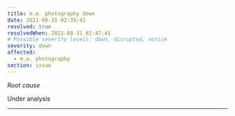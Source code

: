 ```yaml
---
title: m.e. photography down
date: 2021-08-31 02:35:41
resolved: true
resolvedWhen: 2021-08-31 02:47:41
# Possible severity levels: down, disrupted, notice
severity: down
affected:
  - m.e. photography
section: issue
---
```


*Root cause*

Under analysis

---



